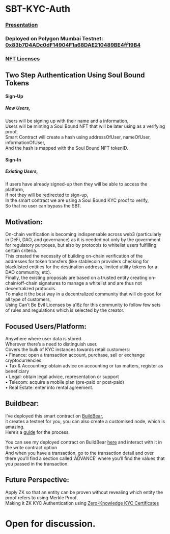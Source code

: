# SBT-KYC-Auth

### [Presentation](https://docs.google.com/presentation/d/1Fcf1lC6J4vdP6oc1TCIHirN9pf2cwoO9BckHRsigY3M/edit#slide=id.g185ef17b570_1_17)

### Deployed on Polygon Mumbai Testnet: [0x83b7D4ADc0dF14904F1a68DAE210489BE4ff19B4](https://mumbai.polygonscan.com/address/0xhttps://a16zcrypto.com/introducing-nft-licenses/83b7d4adc0df14904f1a68dae210489be4ff19b4)

### [NFT Licenses](https://a16zcrypto.com/introducing-nft-licenses/)

## Two Step Authentication Using Soul Bound Tokens  

#### Sign-Up  

##### New Users,  
Users will be signing up with their name and a information,  
Users will be minting a Soul Bound NFT that will be later using as a verifying proof,  
Smart Contract will create a hash using addressOfUser, nameOfUser, informationOfUser,  
And the hash is mapped with the Soul Bound NFT tokenID.  

#### Sign-In  

##### Existing Users,  
If users have already signed-up then they will be able to access the platform,  
If not they will be redirected to sign-up,  
In the smart contract we are using a Soul Bound KYC proof to verify,  
So that no user can bypass the SBT.

## Motivation:  
On-chain verification is becoming indispensable across web3 (particularly in DeFi, DAO, and governance) as it is needed not only by the government for regulatory purposes, but also by protocols to whitelist users fulfilling certain criteria.  
This created the necessity of building on-chain verification of the addresses for token transfers (like stablecoin providers checking for blacklisted entities for the destination address, limited utility tokens for a DAO community, etc).  
Finally, the existing proposals are based on a trusted entity creating on-chain/off-chain signatures to manage a whitelist and are thus not decentralized protocols.  
To make it the best way in a decentralized community that will do good for all type of customers,  
Using Can’t Be Evil Licenses by a16z for this community to follow few sets of rules and regulations which is selected by the creator.  

## Focused Users/Platform:  
Anywhere where user data is stored.  
Wherever there’s a need to distinguish user.  
Covers the bulk of KYC instances towards retail customers:  
• Finance: open a transaction account, purchase, sell or exchange cryptocurrencies   
• Tax & Accounting: obtain advice on accounting or tax matters, register as beneficiary   
• Legal: obtain legal advice, representation or support   
• Telecom: acquire a mobile plan (pre-paid or post-paid)  
• Real Estate: enter into rental agreement.  

## Buildbear:  
I’ve deployed this smart contract on [BuildBear](https://buildbear.io/),  
it creates a testnet for you, you can also create a customised node, which is amazing.  
Here’s a [guide](https://medium.com/buildbear/learn-code-and-deploy-your-own-multisig-wallet-and-test-it-with-your-friends-now-cb86cdcb8c8) for the process.

You can see my deployed contract on BuildBear [here](https://explorer.buildbear.io/node/great-goldwasser-d01031/address/0xc2d406F6ea337505A340C7C8E0E3b8422983B8ee) and interact with it in the write contract option  
And when you have a transaction, go to the transaction detail and over there you’ll find a section called ‘ADVANCE’ where you’ll find the values that you passed in the transaction.

## Future Perspective:  
Apply ZK so that an entity can be proven without revealing which entity the proof refers to using Merkle Proof.  
Making it ZK KYC Authentication using [Zero-Knowledge KYC Certificates](https://github.com/ethereum/EIPs/pull/5851/files)

# Open for discussion.

